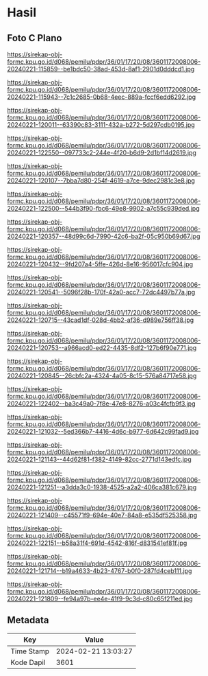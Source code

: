# Hasil

## Foto C Plano

https://sirekap-obj-formc.kpu.go.id/d068/pemilu/pdpr/36/01/17/20/08/3601172008006-20240221-115859--be1bdc50-38ad-453d-8af1-2901d0dddcd1.jpg

https://sirekap-obj-formc.kpu.go.id/d068/pemilu/pdpr/36/01/17/20/08/3601172008006-20240221-115943--7c1c2685-0b68-4eec-889a-fccf6edd6292.jpg

https://sirekap-obj-formc.kpu.go.id/d068/pemilu/pdpr/36/01/17/20/08/3601172008006-20240221-120011--63390c83-3111-432a-b272-5d297cdb0195.jpg

https://sirekap-obj-formc.kpu.go.id/d068/pemilu/pdpr/36/01/17/20/08/3601172008006-20240221-122550--097733c2-244e-4f20-b6d9-2d1bf14d2619.jpg

https://sirekap-obj-formc.kpu.go.id/d068/pemilu/pdpr/36/01/17/20/08/3601172008006-20240221-120107--7bba7d80-254f-4619-a7ce-9dec2981c3e8.jpg

https://sirekap-obj-formc.kpu.go.id/d068/pemilu/pdpr/36/01/17/20/08/3601172008006-20240221-122500--544b3f90-fbc6-49e8-9902-a7c55c939ded.jpg

https://sirekap-obj-formc.kpu.go.id/d068/pemilu/pdpr/36/01/17/20/08/3601172008006-20240221-120357--48d99c6d-7990-42c6-ba2f-05c950b69d67.jpg

https://sirekap-obj-formc.kpu.go.id/d068/pemilu/pdpr/36/01/17/20/08/3601172008006-20240221-120432--9fd207a4-5ffe-426d-8e16-956017cfc904.jpg

https://sirekap-obj-formc.kpu.go.id/d068/pemilu/pdpr/36/01/17/20/08/3601172008006-20240221-120541--5096f28b-170f-42a0-acc7-72dc4497b77a.jpg

https://sirekap-obj-formc.kpu.go.id/d068/pemilu/pdpr/36/01/17/20/08/3601172008006-20240221-120715--43cad1df-028d-4bb2-af36-d989e756ff38.jpg

https://sirekap-obj-formc.kpu.go.id/d068/pemilu/pdpr/36/01/17/20/08/3601172008006-20240221-120753--a966acd0-ed22-4435-8df2-127b6f90e771.jpg

https://sirekap-obj-formc.kpu.go.id/d068/pemilu/pdpr/36/01/17/20/08/3601172008006-20240221-120845--26cbfc2a-4324-4a05-8c15-576a84717e58.jpg

https://sirekap-obj-formc.kpu.go.id/d068/pemilu/pdpr/36/01/17/20/08/3601172008006-20240221-122402--ba3c49a0-7f8e-47e8-8276-a03c4fcfb9f3.jpg

https://sirekap-obj-formc.kpu.go.id/d068/pemilu/pdpr/36/01/17/20/08/3601172008006-20240221-121032--5ed366b7-4416-4d6c-b977-6d642c99fad9.jpg

https://sirekap-obj-formc.kpu.go.id/d068/pemilu/pdpr/36/01/17/20/08/3601172008006-20240221-121143--44d62f81-f382-4149-82cc-2771d143edfc.jpg

https://sirekap-obj-formc.kpu.go.id/d068/pemilu/pdpr/36/01/17/20/08/3601172008006-20240221-121251--a3dda3c0-1938-4525-a2a2-406ca381c679.jpg

https://sirekap-obj-formc.kpu.go.id/d068/pemilu/pdpr/36/01/17/20/08/3601172008006-20240221-121409--c45571f9-694e-40e7-84a8-e535df525358.jpg

https://sirekap-obj-formc.kpu.go.id/d068/pemilu/pdpr/36/01/17/20/08/3601172008006-20240221-122151--b58a31f4-691d-4542-816f-d831541ef81f.jpg

https://sirekap-obj-formc.kpu.go.id/d068/pemilu/pdpr/36/01/17/20/08/3601172008006-20240221-121714--b19a4633-4b23-4767-b0f0-287fd4ceb111.jpg

https://sirekap-obj-formc.kpu.go.id/d068/pemilu/pdpr/36/01/17/20/08/3601172008006-20240221-121809--fe94a97b-ee4e-41f9-9c3d-c80c65f211ed.jpg


## Metadata

| Key        | Value               |
| ---------- | ------------------- |
| Time Stamp | 2024-02-21 13:03:27 |
| Kode Dapil | 3601                |



